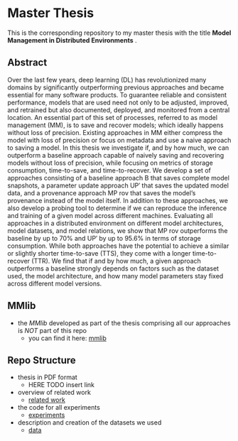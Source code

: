 # Master Thesis

This is the corresponding repository to my master thesis with the title **Model Management in Distributed Environments**
.

## Abstract

Over the last few years, deep learning (DL) has revolutionized many domains by significantly outperforming previous
approaches and became essential for many software products. To guarantee reliable and consistent performance, models
that are used need not only to be adjusted, improved, and retrained but also documented, deployed, and monitored from a
central location. An essential part of this set of processes, referred to as model management (MM), is to save and
recover models; which ideally happens without loss of precision. Existing approaches in MM either compress the model
with loss of precision or focus on metadata and use a naive approach to saving a model. In this thesis we investigate
if, and by how much, we can outperform a baseline approach capable of naively saving and recovering models without loss
of precision, while focusing on metrics of storage consumption, time-to-save, and time-to-recover. We develop a set of
approaches consisting of a baseline approach B that saves complete model snapshots, a parameter update approach UP′ that
saves the updated model data, and a provenance approach MP rov that saves the model’s provenance instead of the model
itself. In addition to these approaches, we also develop a probing tool to determine if we can reproduce the inference
and training of a given model across different machines. Evaluating all approaches in a distributed environment on
different model architectures, model datasets, and model relations, we show that MP rov outperforms the baseline by up
to 70% and UP′ by up to 95.6% in terms of storage consumption. While both approaches have the potential to achieve a
similar or slightly shorter time-to-save (TTS), they come with a longer time-to-recover (TTR). We find that if and by
how much, a given approach outperforms a baseline strongly depends on factors such as the dataset used, the model
architecture, and how many model parameters stay fixed across different model versions.

## MMlib

- the *MMlib* developed as part of the thesis comprising all our approaches is *NOT* part of this repo
    - you can find it here: [mmlib](https://github.com/slin96/mmlib)

## Repo Structure

- thesis in PDF format
    - HERE TODO insert link
- overview of related work
    - [related work](./related-work)
- the code for all experiments
    - [experiments](./experiments)
- description and creation of the datasets we used
    - [data](./data) 
  

